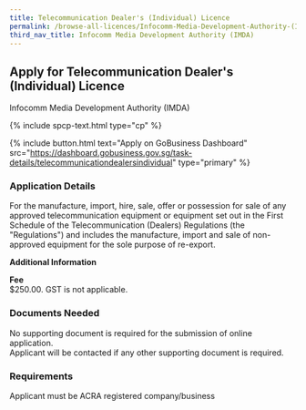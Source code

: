 ```yaml
---
title: Telecommunication Dealer's (Individual) Licence
permalink: /browse-all-licences/Infocomm-Media-Development-Authority-(IMDA)/Telecommunication-Dealers-(Individual)-Licence
third_nav_title: Infocomm Media Development Authority (IMDA)
---
```


## Apply for Telecommunication Dealer's (Individual) Licence

Infocomm Media Development Authority (IMDA)

{% include spcp-text.html type="cp" %}

{% include button.html text="Apply on GoBusiness Dashboard" src="https://dashboard.gobusiness.gov.sg/task-details/telecommunicationdealersindividual" type="primary" %}

<H3>Application Details</H3>

<p>For the manufacture, import, hire, sale, offer or possession for sale of any approved telecommunication equipment or equipment set out in the First Schedule of the Telecommunication (Dealers) Regulations (the "Regulations") and includes the manufacture, import and sale of non-approved equipment for the sole purpose of re-export.</p>

<strong>Additional Information</strong>

<p>
    <strong>Fee</strong>
    <br>$250.00. GST is not applicable.
</p>

<H3>Documents Needed</H3>

<p>
    No supporting document is required for the submission of online application.
    <br>Applicant will be contacted if any other supporting document is required.
</p>

<H3>Requirements</H3>

Applicant must be ACRA registered company/business
